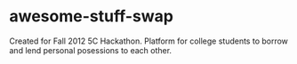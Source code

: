awesome-stuff-swap
==================

Created for Fall 2012 5C Hackathon. Platform for college students to borrow and lend personal posessions to each other.